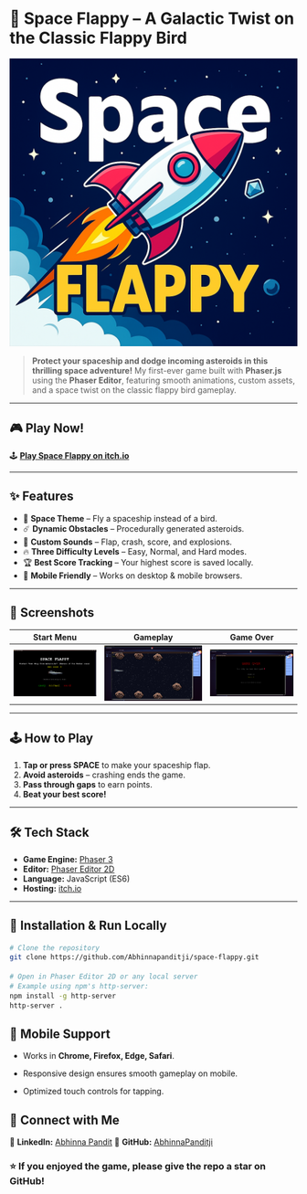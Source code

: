 # 🚀 Space Flappy – A Galactic Twist on the Classic Flappy Bird

![Space Flappy Thumbnail](assets/showcase/thumbnail.png)

> **Protect your spaceship and dodge incoming asteroids in this thrilling space adventure!**
> My first-ever game built with **Phaser.js** using the **Phaser Editor**, featuring smooth animations, custom assets, and a space twist on the classic flappy bird gameplay.

---

## 🎮 Play Now!
🕹 **[Play Space Flappy on itch.io](https://artevious.itch.io/space-flappy)**

---

## ✨ Features
- 🌌 **Space Theme** – Fly a spaceship instead of a bird.
- ☄️ **Dynamic Obstacles** – Procedurally generated asteroids.
- 🎵 **Custom Sounds** – Flap, crash, score, and explosions.
- 🔥 **Three Difficulty Levels** – Easy, Normal, and Hard modes.
- 🏆 **Best Score Tracking** – Your highest score is saved locally.
- 📱 **Mobile Friendly** – Works on desktop & mobile browsers.

---

## 📸 Screenshots
| Start Menu | Gameplay | Game Over |
|------------|----------|-----------|
| ![Start Menu](assets/showcase/ss1.png) | ![Gameplay](assets/showcase/ss2.png) | ![Game Over](assets/showcase/ss3.png) |

---

## 🕹 How to Play
1. **Tap or press SPACE** to make your spaceship flap.
2. **Avoid asteroids** – crashing ends the game.
3. **Pass through gaps** to earn points.
4. **Beat your best score!**

---

## 🛠 Tech Stack
- **Game Engine:** [Phaser 3](https://phaser.io/phaser3)
- **Editor:** [Phaser Editor 2D](https://phasereditor2d.com/)
- **Language:** JavaScript (ES6)
- **Hosting:** [itch.io](https://itch.io)

---

## 📂 Installation & Run Locally
```bash
# Clone the repository
git clone https://github.com/Abhinnapanditji/space-flappy.git

# Open in Phaser Editor 2D or any local server
# Example using npm's http-server:
npm install -g http-server
http-server .
```
📱 Mobile Support
-----------------

*   Works in **Chrome, Firefox, Edge, Safari**.

*   Responsive design ensures smooth gameplay on mobile.

*   Optimized touch controls for tapping.



📢 Connect with Me
------------------

💼 **LinkedIn:** [Abhinna Pandit](https://www.linkedin.com/in/abhinnapanditji)
🐙 **GitHub:** [AbhinnaPanditji](https://github.com/Abhinnapanditji)

### ⭐ If you enjoyed the game, please give the repo a star on GitHub!
